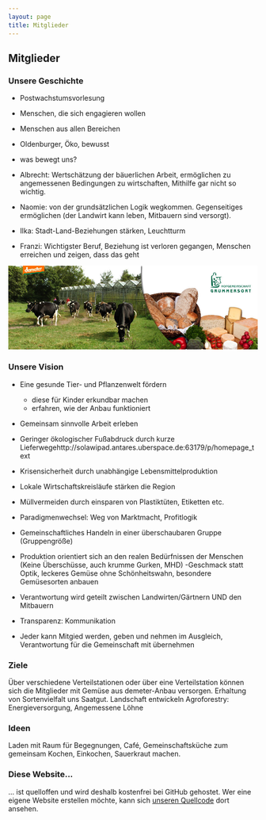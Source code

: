 ```yaml
---
layout: page
title: Mitglieder
---
```


## Mitglieder

### Unsere Geschichte
- Postwachstumsvorlesung

- Menschen, die sich engagieren wollen
- Menschen aus allen Bereichen
- Oldenburger, Öko, bewusst
- was bewegt uns?
- Albrecht: Wertschätzung der bäuerlichen Arbeit, ermöglichen zu angemessenen Bedingungen zu wirtschaften, Mithilfe gar nicht so wichtig.
- Naomie: von der grundsätzlichen Logik wegkommen. Gegenseitiges ermöglichen (der Landwirt kann leben, Mitbauern sind versorgt).
- Ilka: Stadt-Land-Beziehungen stärken, Leuchtturm
- Franzi: Wichtigster Beruf, Beziehung ist verloren gegangen, Menschen erreichen und zeigen, dass das geht


<img src="/public/images/grummersort.jpg">


### Unsere Vision

- Eine gesunde Tier- und Pflanzenwelt fördern
	- diese für Kinder erkundbar machen
	- erfahren, wie der Anbau funktioniert
    
- Gemeinsam sinnvolle Arbeit erleben
- Geringer ökologischer Fußabdruck durch kurze Lieferwegehttp://solawipad.antares.uberspace.de:63179/p/homepage_text
- Krisensicherheit durch unabhängige Lebensmittelproduktion
- Lokale Wirtschaftskreisläufe stärken die Region
- Müllvermeiden durch einsparen von Plastiktüten, Etiketten etc.
- Paradigmenwechsel: Weg von Marktmacht, Profitlogik
- Gemeinschaftliches Handeln in einer überschaubaren Gruppe (Gruppengröße)
- Produktion orientiert sich an den realen Bedürfnissen der Menschen (Keine Überschüsse, auch krumme Gurken, MHD)
-Geschmack statt Optik, leckeres Gemüse ohne Schönheitswahn, besondere Gemüsesorten anbauen
- Verantwortung wird geteilt zwischen Landwirten/Gärtnern UND den Mitbauern
- Transparenz: Kommunikation
- Jeder kann Mitgied werden, geben und nehmen im Ausgleich, Verantwortung für die Gemeinschaft mit übernehmen

### Ziele
Über verschiedene Verteilstationen oder über eine Verteilstation können sich die Mitglieder mit Gemüse aus demeter-Anbau versorgen.
Erhaltung von Sortenvielfalt uns Saatgut.
Landschaft entwickeln
Agroforestry: Energieversorgung,
Angemessene Löhne

### Ideen
Laden mit Raum für Begegnungen, Café, Gemeinschaftsküche zum gemeinsam Kochen, Einkochen, Sauerkraut machen.


### Diese Website...
... ist quelloffen und wird deshalb kostenfrei bei GitHub gehostet. Wer eine eigene Website erstellen möchte, kann sich [unseren Quellcode](https://github.com/solawi-oldenburg/solawi-oldenburg.github.io) dort ansehen.